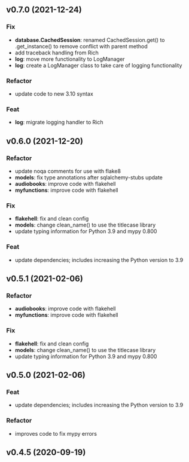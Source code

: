 ## v0.7.0 (2021-12-24)

### Fix

- **database.CachedSession**: renamed CachedSession.get() to .get_instance() to remove conflict with parent method
- add traceback handling from Rich
- **log**: move more functionality to LogManager
- **log**: create a LogManager class to take care of logging functionality

### Refactor

- update code to new 3.10 syntax

### Feat

- **log**: migrate logging handler to Rich

## v0.6.0 (2021-12-20)

### Refactor

- update noqa comments for use with flake8
- **models**: fix type annotations after sqlalchemy-stubs update
- **audiobooks**: improve code with flakehell
- **myfunctions**: improve code with flakehell

### Fix

- **flakehell**: fix and clean config
- **models**: change clean_name() to use the titlecase library
- update typing information for Python 3.9 and mypy 0.800

### Feat

- update dependencies; includes increasing the Python version to 3.9

## v0.5.1 (2021-02-06)

### Refactor

- **audiobooks**: improve code with flakehell
- **myfunctions**: improve code with flakehell

### Fix

- **flakehell**: fix and clean config
- **models**: change clean_name() to use the titlecase library
- update typing information for Python 3.9 and mypy 0.800

## v0.5.0 (2021-02-06)

### Feat

- update dependencies; includes increasing the Python version to 3.9

### Refactor

- improves code to fix mypy errors

## v0.4.5 (2020-09-19)
